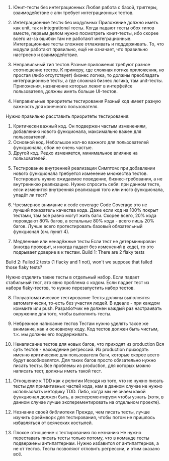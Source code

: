 
1. Юнит-тесты без интеграционных
Любая работа с базой, триггеры, взаимодействие с апи требует интеграционных тестов.

2. Интеграционные тесты без модульных
Приложение должно иметь как unit, так и integrational тесты. 
Когда падают тесты обох типов вместе, первым делом нужно посмотреть юнит-тесты, ибо скорее всего из-за ошибки там не работают интеграционные.
Интеграционные тесты сложнее отлаживать и поддерживать. То, что модули работают правильно, ещё не означает, что правильно настроено и взаимодействие.

3. Неправильный тип тестов
Разные приложения требуют разное соотношение тестов. К примеру, где сложная логика приложения, но простая (либо отсутствует) бизнес логика, то должны преобладать интеграционные тесты, а где сложная бизнес логика, там unit-тесты. Приложения, назначение которых лежит в интерфейсе пользователя, должны иметь больше UI-тестов.

4. Неправильные приоритеты тестирования
Разный код имеет разную важность для конечного пользователя.

Нужно правильно расставить приоритеты тестирования:

1) Критически важный код. Он подвержен частым изменениям, добавлению нового функционала, максимально важен для пользователей.
2) Основной код. Небольшое кол-во важного для пользователей функционала, сбои не очень частые.
3) Другой код. Редко изменяется, минимальное влияние на пользователей.

5. Тестирование внутренней реализации
Симптом: при добавлении нового функционала требуется изменение множества тестов.
Тестировать нужно ожидаемое поведение, бизнес-требования, а не внутреннюю реализацию.
Нужно спросить себя: при данном тесте, елси изменится внутренняя реализация того или иного функционала, упадёт ли тест?

6. Чрезмерное внимание к code coverage
Code Coverage это не лучший показатель качества кода. Даже если код на 100% покрыт тестами, там всё равно могут жить баги. Скорее всего, 20% кода порождают 80% багов, а остальные 80% кода - всего лишь 20% багов.
Лучше всего протестировать базовый обязательный функционал (см. пункт 4).

7. Медленные или ненадёжные тесты
Если тест не детерминирован (иногда проходит, и иногда падает без изменений в коде), то это подрывает доверие в к тестам.
Build 1:
There are 2 flaky tests

Build 2:
Failed 2 tests (1 flacky and 1 not), won't we suppose that failed those flaky tests?

Нужно отделить такие тесты в отдельный набор. Если падает стабильный тест, это явно проблема с кодом. Если падает тест из набора flaky-тестов, то нужно перезапустить набор тестов.

8. Полуавтоматическое тестирование
Тесты должны выполнятся автоматически, то-есть без участия людей. В идеале - при каждом коммите или push.
Разработчик не должен каждый раз настраивать окружение для того, чтобы выполнить тесты.

9. Небрежное написание тестов
Тестам нужно уделять такое же внимание, как и основному коду. Код тестов должен быть чистым, т.к. мы должны его поддерживать.

10. Ненаписание тестов для новых багов, что приходят из production
Вся суть тестов - нахождение регрессий. 
Из production приходять именно критические для пользователя баги, которые скорее всего будут возобновлятся.
Для таких багов просто обязательно нужно писать тесты.
Все проблемы из production, для которых можно написать тест, должны иметь такой тест.

11. Отношение к TDD как к религии
Исходя из того, что не нужно писать тесты для примитивных частей кода, нам в данном случае не нужно использовать методику TDD.
Либо, когда мы не знаем какой функционал должен быть, а эксперементируем чтобы узнать (хотя, в данном случае лучше эксперементировать на отдельном проекте).

12. Незнание своей библиотеки
Прежде, чем писать тесты, лучше изучить фреймворк для тестирования, чтобы потом не пришлось избавляться от всяческих костылей.

13. Плохое отношение к тестированию по незнанию
Не нужно переставать писать тесты только потому, что в команде тесты подвержены антипаттернам. Нужно избавится от антипаттернов, а не от тестов.
Тесты позволяют отловить регрессии, и этим сказано всё.

